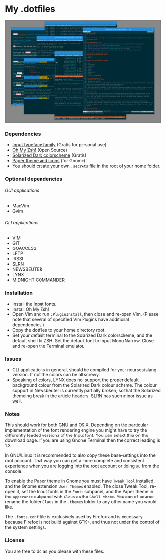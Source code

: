 My .dotfiles
============

![Gnome terminal running various applications](https://raw.githubusercontent.com/clauseggers/dotfiles/master/screenshot.png)

### Dependencies ###
* [Input typeface family](http://input.fontbureau.com/) (Gratis for personal use)
* [Oh My Zsh!](http://ohmyz.sh/) (Open Source)
* [Solarized Dark colorscheme](http://ethanschoonover.com/solarized) (Gratis)
* [Paper theme and icons](http://snwh.org/paper/) (for Gnome)
* You should create your own `.secrets` file in the root of your home folder.

### Optional dependencies ###
###### GUI applications ######
* MacVim
* Gvim

###### CLI applications ######
* VIM
* GIT
* GOACCESS
* LFTP
* IRSSI
* SLRN
* NEWSBEUTER
* LYNX
* MIDNIGHT COMMANDER

### Installation ###
* Install the Input fonts.
* Install Oh My Zsh!
* Open Vim and run `:PluginInstall`, then close and re-open Vim. (Please note that several of specified Vim Plugins have additional dependencies.)
* Copy the dotfiles to your home directory root.
* Set your default terminal to the Solarized Dark colorscheme, and the default shell to ZSH. Set the default font to Input Mono Narrow. Close and re-open the Terminal emulator.

### Issues ###
* CLI applications in general, should be compiled for your ncurses/slang version. If not the colors can be all screwy.
* Speaking of colors, LYNX does not support the proper default background colour from the Solarized Dark colour scheme. The colour support in Newsbeuter is currently partially broken, so that the Solarized themeing break in the article headers. SLRN has such minor issue as well.

### Notes ###
This should work for both GNU and OS X. Depending on the particular implementation of the font rendering engine you might have to try the differently leaded versions of the Input font. You can select this on the download page. If you are using Gnome Terminal then the correct leading is 1.3.

In GNU/Linux it is recommended to also copy these base-settings into the root account. That way you can get a more complete and consistent experience when you are logging into the root account or doing `su` from the console.

To enable the Paper theme in Gnome you must have `Tweak Tool` installed, and the Gnome extension `User Themes` enabled. The close Tweak Tool, re-open it, set the Input fonts in the `Fonts` subpanel, and the Paper theme in the `Apperance` subpanel with `Claus` as the `Shell theme`. You can of course rename the folder `Claus` in the `.themes` folder to any other name you would like.

The `.fonts.conf` file is exclusively used by Firefox and is necessary because Firefox is not build against GTK+, and thus not under the control of the system settings.

### License ###
You are free to do as you please with these files.
